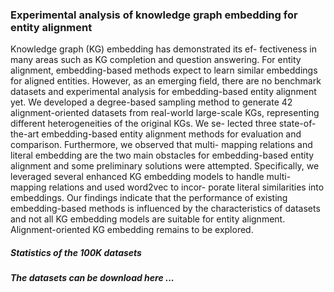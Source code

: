 ### Experimental analysis of knowledge graph embedding for entity alignment
Knowledge graph (KG) embedding has demonstrated its ef- fectiveness in many areas such as KG completion and question answering. For entity alignment, embedding-based methods expect to learn similar embeddings for aligned entities. However, as an emerging field, there are no benchmark datasets and experimental analysis for embedding-based entity alignment yet. We developed a degree-based sampling method to generate 42 alignment-oriented datasets from real-world large-scale KGs, representing different heterogeneities of the original KGs. We se- lected three state-of-the-art embedding-based entity alignment methods for evaluation and comparison. Furthermore, we observed that multi- mapping relations and literal embedding are the two main obstacles for embedding-based entity alignment and some preliminary solutions were attempted. Specifically, we leveraged several enhanced KG embedding models to handle multi-mapping relations and used word2vec to incor- porate literal similarities into embeddings. Our findings indicate that the performance of existing embedding-based methods is influenced by the characteristics of datasets and not all KG embedding models are suitable for entity alignment. Alignment-oriented KG embedding remains to be explored.

##### Statistics of the 100K datasets

##### The datasets can be download here ...
